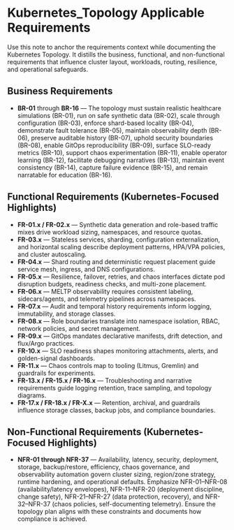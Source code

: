 # Kubernetes_Topology Applicable Requirements

Use this note to anchor the requirements context while documenting the Kubernetes Topology. It distills the business, functional, and non-functional requirements that influence cluster layout, workloads, routing, resilience, and operational safeguards.

## Business Requirements
- **BR-01** through **BR-16** — The topology must sustain realistic healthcare simulations (BR-01), run on safe synthetic data (BR-02), scale through configuration (BR-03), enforce shard-based locality (BR-04), demonstrate fault tolerance (BR-05), maintain observability depth (BR-06), preserve auditable history (BR-07), uphold security boundaries (BR-08), enable GitOps reproducibility (BR-09), surface SLO-ready metrics (BR-10), support chaos experimentation (BR-11), enable operator learning (BR-12), facilitate debugging narratives (BR-13), maintain event consistency (BR-14), capture failure evidence (BR-15), and remain narratable for education (BR-16).

## Functional Requirements (Kubernetes-Focused Highlights)
- **FR-01.x / FR-02.x** — Synthetic data generation and role-based traffic mixes drive workload sizing, namespaces, and resource quotas.
- **FR-03.x** — Stateless services, sharding, configuration externalization, and horizontal scaling describe deployment patterns, HPA/VPA policies, and cluster autoscaling.
- **FR-04.x** — Shard routing and deterministic request placement guide service mesh, ingress, and DNS configurations.
- **FR-05.x** — Resilience, failover, retries, and chaos interfaces dictate pod disruption budgets, readiness checks, and multi-zone placement.
- **FR-06.x** — MELTP observability requires consistent labeling, sidecars/agents, and telemetry pipelines across namespaces.
- **FR-07.x** — Audit and temporal history requirements inform logging, immutability, and storage classes.
- **FR-08.x** — Role boundaries translate into namespace isolation, RBAC, network policies, and secret management.
- **FR-09.x** — GitOps mandates declarative manifests, drift detection, and flux/Argo practices.
- **FR-10.x** — SLO readiness shapes monitoring attachments, alerts, and golden-signal dashboards.
- **FR-11.x** — Chaos controls map to tooling (Litmus, Gremlin) and guardrails for experiments.
- **FR-13.x / FR-15.x / FR-16.x** — Troubleshooting and narrative requirements guide logging retention, trace sampling, and topology diagrams.
- **FR-17.x / FR-18.x / FR-X.x** — Retention, archival, and guardrails influence storage classes, backup jobs, and compliance boundaries.

## Non-Functional Requirements (Kubernetes-Focused Highlights)
- **NFR-01 through NFR-37** — Availability, latency, security, deployment, storage, backup/restore, efficiency, chaos governance, and observability automation govern cluster sizing, region/zone strategy, runtime hardening, and operational defaults. Emphasize NFR-01–NFR-08 (availability/latency envelopes), NFR-11–NFR-20 (deployment discipline, change safety), NFR-21–NFR-27 (data protection, recovery), and NFR-32–NFR-37 (chaos policies, self-documenting telemetry). Ensure the topology plan aligns with these constraints and documents how compliance is achieved.
